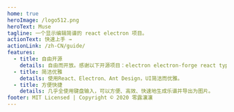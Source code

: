 ```yaml
---
home: true
heroImage: /logo512.png
heroText: Muse
tagline: 一个显示编辑简谱的 react electron 项目。
actionText: 快速上手 →
actionLink: /zh-CN/guide/
features:
  - title: 自由开源
    details: 自由而开放。感谢以下开源项目：electron electron-forge react typescript mobx ant-design i18next html2canvas。
  - title: 简洁优雅
    details: 使用React、Electron、Ant Design，UI简洁而优雅。
  - title: 方便快捷
    details: 几乎全使用键盘输入，可以方便、高效、快速地生成乐谱并导出为图片。
footer: MIT Licensed | Copyright © 2020 零露瀼瀼
---
```

